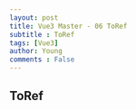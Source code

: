 ```yaml
---
layout: post
title: Vue3 Master - 06 ToRef
subtitle : ToRef
tags: [Vue3]
author: Young
comments : False
---
```


## ToRef




